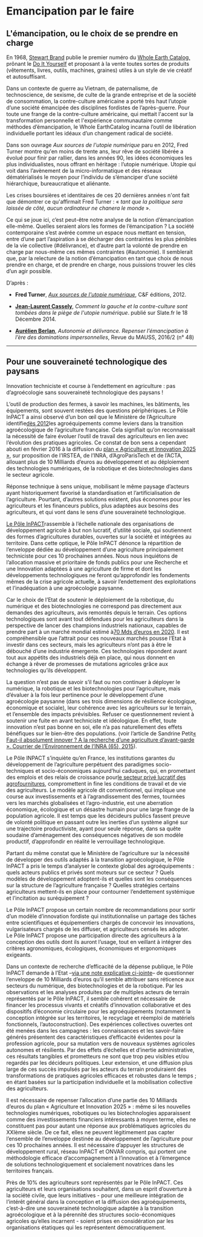 # Emancipation par le faire

## L'émancipation, ou le choix de se prendre en charge

En 1968, [Stewart Brand](https://fr.wikipedia.org/wiki/Stewart_Brand) publie le premier numéro du [Whole Earth Catalog,](https://fr.wikipedia.org/wiki/Catalogue_d'offres_et_de_produits)  prônant le [Do It Yourself](https://fr.wikipedia.org/wiki/Do_it_yourself) et proposant à la vente toutes sortes de produits \(vêtements, livres, outils, machines, graines\) utiles à un style de vie créatif et autosuffisant.

Dans un contexte de guerre au Vietnam, de paternalisme, de technoscience, de sexisme, de culte de la grande entreprise et de la société de consommation, la contre-culture américaine a porté très haut l’utopie d’une société émancipée des disciplines fordistes de l’après-guerre. Pour toute une frange de la contre-culture américaine, qui mettait l'accent sur la transformation personnelle et l'expérience communautaire comme méthodes d’émancipation, le Whole EarthCatalog incarna l’outil de libération individuelle portant les idéaux d’un changement radical de société.

Dans son ouvrage _Aux sources de l'utopie numérique_ paru en 2012, Fred Turner montre qu'en moins de trente ans, leur rêve de société libérée a évolué pour finir par rallier, dans les années 90, les idées économiques les plus individualistes, nous offrant en héritage : l’utopie numérique. Utopie qui voit dans l’avènement de la micro-informatique et des réseaux dématérialisés le moyen pour l’individu de s’émanciper d’une société hiérarchique, bureaucratique et aliénante.

Les crises boursières et identitaires de ces 20 dernières années n'ont fait que démontrer ce qu'affirmait Fred Turner : « _tant que la politique sera laissée de côté, aucun ordinateur ne chanera le monde_ ».

Ce qui se joue ici, c’est peut-être notre analyse de la notion d’émancipation elle-même. Quelles seraient alors les formes de l’émancipation ? La société contemporaine s’est avérée comme un espace nous mettant en tension, entre d’une part l’aspiration à se décharger des contraintes les plus pénibles de la vie collective \(\#délivrance\), et d’autre part la volonté de prendre en charge par nous-même ces mêmes contraintes \(\#autonomie\). Il semblerait que, par la relecture de la notion d’émancipation en tant que choix de nous prendre en charge, et de prendre en charge, nous puissions trouver les clés d’un agir possible.

D’après :

* **Fred Turner**, [_Aux sources de l'utopie numérique_](http://cfeditions.com/Turner/), C&F éditions, 2012.

* [**Jean-Laurent Cassely**](http://www.slate.fr/source/jean-laurent-cassely), _Comment la gauche et la contre-culture sont tombées dans le piège de l'utopie numérique_. publié sur Slate.fr le 18 Décembre 2014.

* [**Aurélien Berlan**](https://www.cairn.info/publications-de-Berlan-Aurélien--80289.htm), _Autonomie et délivrance. Repenser l’émancipation à l’ère des dominations impersonnelles_, Revue du MAUSS, 2016/2 \(n° 48\)

---

## **Pour une souveraineté technologique des paysans**

Innovation techniciste et course à l’endettement en agriculture : pas d’agroécologie sans souveraineté technologique des paysans !

L’outil de production des fermes, à savoir les machines, les bâtiments, les équipements, sont souvent restées des questions périphériques. Le Pôle InPACT a ainsi observé d’un bon œil que le Ministère de l’Agriculture identifie[dès 2012](http://agriculture.gouv.fr/remise-du-rapport-sur-lagro-ecologie-par-marion-guillou-stephane-le-foll-0)les agroéquipements comme leviers dans la transition agroécologique de l’agriculture française. Cela signifiait qu’on reconnaissait la nécessité de faire évoluer l’outil de travail des agriculteurs en lien avec l’évolution des pratiques agricoles. Ce constat de bon sens a cependant abouti en février 2016 à la diffusion du [plan « Agriculture et Innovation 2025 »](http://agriculture.gouv.fr/plan-agriculture-innovation-2025-premier-bilan-des-actions), sur proposition de l’IRSTEA, de l’INRA, d’AgroParisTech et de l’ACTA, allouant plus de 10 Milliards d’euros au développement et au déploiement des technologies numériques, de la robotique et des biotechnologies dans le secteur agricole.

Réponse technique à sens unique, mobilisant le même paysage d’acteurs ayant historiquement favorisé la standardisation et l’artificialisation de l’agriculture. Pourtant, d’autres solutions existent, plus économes pour les agriculteurs et les financeurs publics, plus adaptées aux besoins des agriculteurs, et qui vont dans le sens d’une souveraineté technologique.

[Le Pôle InPACT](http://agricultures-alternatives.org/rubrique12.html)rassemble à l’échelle nationale des organisations de développement agricole à but non lucratif, d’utilité sociale, qui soutiennent des formes d’agricultures durables, ouvertes sur la société et intégrées au territoire. Dans cette optique, le Pôle InPACT dénonce la répartition de l’enveloppe dédiée au développement d’une agriculture principalement techniciste pour ces 10 prochaines années. Nous nous inquiétons de l’allocation massive et prioritaire de fonds publics pour une Recherche et une Innovation adaptées à une agriculture de firme et dont les développements technologiques ne feront qu’approfondir les fondements mêmes de la crise agricole actuelle, à savoir l’endettement des exploitations et l’inadéquation à une agroécologie paysanne.

Car le choix de l’Etat de soutenir le déploiement de la robotique, du numérique et des biotechnologies ne correspond pas directement aux demandes des agriculteurs, avis remontés depuis le terrain. Ces options technologiques sont avant tout défendues pour les agriculteurs dans la perspective de lancer des champions industriels nationaux, capables de prendre part à un marché mondial estimé à[70 Mds d’euros en 2020](http://www.agrapresse.fr/le-march-mondial-des-robots-agricoles-va-passer-de-3-73-mrd-d-ici-2024-art412853-6.html?Itemid=339). Il est compréhensible que l’attrait pour ces nouveaux marchés pousse l’Etat à investir dans ces secteurs, mais les agriculteurs n’ont pas à être le débouché d’une industrie émergente. Ces technologies répondent avant tout aux appétits des industriels déjà en place, qui nous donnent en échange à rêver de promesses de mutations agricoles grâce aux technologies qu’ils développent.

La question n’est pas de savoir s’il faut ou non continuer à déployer le numérique, la robotique et les biotechnologies pour l’agriculture, mais d’évaluer à la fois leur pertinence pour le développement d’une agroécologie paysanne \(dans ses trois dimensions de résilience écologique, économique et sociale\), leur cohérence avec les agriculteurs sur le terrain, et l’ensemble des impacts prévisibles. Refuser ce questionnement revient à soutenir une fuite en avant techniciste et idéologique. En effet, toute innovation n’est pas bonne en soi, elle n’a pas naturellement des effets bénéfiques sur le bien-être des populations. \(voir l’article de Sandrine Petit[« Faut-il absolument innover ? A la recherche d’une agriculture d’avant-garde ». Courrier de l’Environnement de l’INRA \(65\), 2015](https://hal.archives-ouvertes.fr/hal-01222751/file/3-C65Petit.pdf)\).

Le Pôle INPACT s’inquiète qu’en France, les institutions garantes du développement de l’agriculture perpétuent des paradigmes socio-techniques et socio-économiques aujourd’hui caduques, qui, en promettant des emplois et des relais de croissance pour[le secteur privé lucratif des agrofournitures](http://www.lemonde.fr/economie/article/2016/10/12/les-ventes-de-tracteurs-plongent-en-france_5012168_3234.html), compromettent in fine les conditions de travail et de vie des agriculteurs. Le modèle agricole dit conventionnel, qui implique une course aux investissements et à l’agrandissement des fermes, tournées vers les marchés globalisées et l’agro-industrie, est une aberration économique, écologique et un désastre humain pour une large frange de la population agricole. Il est temps que les décideurs publics fassent preuve de volonté politique en passant outre les inerties d’un système aligné sur une trajectoire productiviste, ayant pour seule réponse, dans sa quête soudaine d’aménagement des conséquences négatives de son modèle productif, d’approfondir en réalité le verrouillage technologique.

Partant du même constat que le Ministère de l’agriculture sur la nécessité de développer des outils adaptés à la transition agroécologique, le Pôle InPACT a pris le temps d’analyser le contexte global des agroéquipements : quels acteurs publics et privés sont moteurs sur ce secteur ? Quels modèles de développement adoptent-ils et quelles sont les conséquences sur la structure de l’agriculture française ? Quelles stratégies certains agriculteurs mettent-ils en place pour contourner l’endettement systémique et l’incitation au suréquipement ?

Le Pôle InPACT propose un certain nombre de recommandations pour sortir d’un modèle d’innovation fordiste qui institutionnalise un partage des tâches entre scientifiques et équipementiers chargés de concevoir les innovations, vulgarisateurs chargés de les diffuser, et agriculteurs censés les adopter. Le Pôle InPACT propose une participation directe des agriculteurs à la conception des outils dont ils auront l’usage, tout en veillant à intégrer des critères agronomiques, écologiques, économiques et ergonomiques exigeants.

Dans un contexte de recherche d’efficacité de la dépense publique, le Pôle InPACT demande à l’Etat –[via une note explicative ci-jointe](http://www.latelierpaysan.org/IMG/pdf/impression_plaidoyer_long_janv_17.pdf)– de questionner l’enveloppe de 10 Milliards d’euros qu’il semble attribuer sans réticence aux secteurs du numérique, des biotechnologies et de la robotique. Par les observations et les analyses produites par de multiples acteurs de terrain représentés par le Pôle InPACT, il semble cohérent et nécessaire de financer les processus vivants et créatifs d’innovation collaborative et des dispositifs d’économie circulaire pour les agroéquipements \(notamment la conception intégrée sur les territoires, le recyclage et réemploi de matériels fonctionnels, l’autoconstruction\). Des expériences collectives ouvertes ont été menées dans les campagnes : les connaissances et les savoir-faire générés présentent des caractéristiques d’efficacité évidentes pour la profession agricole, pour sa mutation vers de nouveaux systèmes agricoles autonomes et résilients. Par des effets d’échelles et d’inertie administrative, ces résultats tangibles et prometteurs ne sont que trop peu visibles et/ou regardés par les décideurs politiques. Leur extension, et une diffusion plus large de ces succès impulsés par les acteurs du terrain produiraient des transformations de pratiques agricoles efficaces et robustes dans le temps ; en étant basées sur la participation individuelle et la mobilisation collective des agriculteurs.

Il est nécessaire de repenser l’allocation d’une partie des 10 Milliards d’euros du plan « Agriculture et Innovation 2025 » : même si les nouvelles technologies numériques, robotiques ou les biotechnologies apparaissent comme des investissements financiers intéressants à moyen terme, elles ne constituent pas pour autant une réponse aux problématiques agricoles du XXIème siècle. De ce fait, elles ne peuvent légitimement pas capter l’ensemble de l’enveloppe destinée au développement de l’agriculture pour ces 10 prochaines années. Il est nécessaire d’appuyer les structures de développement rural, réseau InPACT et ONVAR compris, qui portent une méthodologie efficace d’accompagnement à l’innovation et à l’émergence de solutions technologiquement et socialement novatrices dans les territoires français.

Près de 10% des agriculteurs sont représentés par le Pôle InPACT. Ces agriculteurs et leurs organisations souhaitent, dans un esprit d’ouverture à la société civile, que leurs initiatives - pour une meilleure intégration de l’intérêt général dans la conception et la diffusion des agroéquipements, c’est-à-dire une souveraineté technologique adaptée à la transition agroécologique et à la pérennité des structures socio-économiques agricoles qu’elles incarnent - soient prises en considération par les organisations étatiques qui les représentent démocratiquement.

